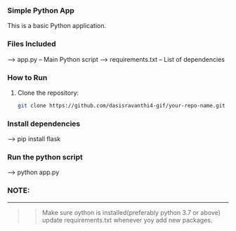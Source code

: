 ### Simple Python App
This is a basic Python application.

### Files Included
--> app.py – Main Python script
--> requirements.txt – List of dependencies

### How to Run
1. Clone the repository:
   ```bash
   git clone https://github.com/dasisravanthi4-gif/your-repo-name.git
   
### Install dependencies
--> pip install flask

### Run the python script
--> python app.py

### NOTE:
-----------
>> Make sure oython is installed(preferably python 3.7 or above)
>> update requirements.txt whenever yoy add new packages.

   
